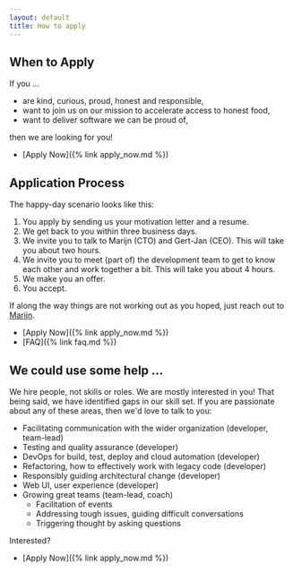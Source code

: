```yaml
---
layout: default
title: How to apply
---
```


## When to Apply

If you ...

 * are kind, curious, proud, honest and responsible,
 * want to join us on our mission to accelerate access to honest food,
 * want to deliver software we can be proud of,

then we are looking for you!

 * [Apply Now]({% link apply_now.md %})

## Application Process

The happy-day scenario looks like this: 

 1. You apply by sending us your motivation letter and a resume.
 1. We get back to you within three business days.
 1. We invite you to talk to Marijn (CTO) and Gert-Jan (CEO). 
    This will take you about two hours.
 1. We invite you to meet (part of) the development team to get to know each other and work together a bit.
    This will take you about 4 hours.
 1. We make you an offer.
 1. You accept.

If along the way things are not working out as you hoped, just reach out to [Marijn](mailto:marijn@logiqs.nl).

 * [Apply Now]({% link apply_now.md %})
 * [FAQ]({% link faq.md %})
 
## We could use some help ...

We hire people, not skills or roles.
We are mostly interested in you!
That being said, we have identified
gaps in our skill set.
If you are passionate about any of these areas,
then we'd love to talk to you: 

 * Facilitating communication with the wider organization (developer, team-lead)
 * Testing and quality assurance (developer)
 * DevOps for build, test, deploy and cloud automation (developer)
 * Refactoring, how to effectively work with legacy code (developer)
 * Responsibly guiding architectural change (developer)
 * Web UI, user experience (developer)
 * Growing great teams (team-lead, coach)
    * Facilitation of events
    * Addressing tough issues, guiding difficult conversations
    * Triggering thought by asking questions

Interested?

 * [Apply Now]({% link apply_now.md %})

